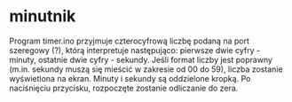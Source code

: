 # minutnik

Program timer.ino przyjmuje czterocyfrową liczbę podaną na port szeregowy (?), którą interpretuje następująco: pierwsze dwie cyfry - minuty, ostatnie dwie cyfry - sekundy.
Jeśli format liczby jest poprawny (m.in. sekundy muszą się mieścić w zakresie od 00 do 59), liczba zostanie wyświetlona na ekran. Minuty i sekundy są oddzielone kropką.
Po naciśnięciu przycisku, rozpoczęte zostanie odliczanie do zera.
